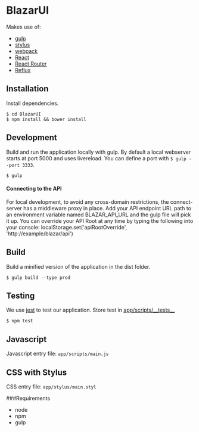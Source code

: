 # BlazarUI

Makes use of:
 - [gulp](https://github.com/gulpjs/gulp)
 - [stylus](https://github.com/LearnBoost/stylus)
 - [webpack](https://github.com/webpack/webpack)
 - [React](https://github.com/facebook/react)
 - [React Router](https://github.com/rackt/react-router)
 - [Reflux](https://github.com/spoike/refluxjs)

## Installation

Install dependencies.

```
$ cd BlazarUI
$ npm install && bower install
```

## Development

Build and run the application locally with gulp. By default a local webserver starts at port 5000 and uses livereload. You can define a port with `$ gulp --port 3333`.

```
$ gulp
```

#### Connecting to the API
For local development, to avoid any cross-domain restrictions, the connect-server has a middleware proxy in place. Add your API endpoint URL path to an environment variable named BLAZAR_API_URL and the gulp file will pick it up. You can override your API Root at any time by typing the following into your console: localStorage.set('apiRootOverride', 'http://example/blazar/api')

## Build

Build a minified version of the application in the dist folder.

```
$ gulp build --type prod
```

## Testing

We use [jest](http://facebook.github.io/jest/) to test our application. Store test in [app/scripts/\_\_tests__](./app/scripts/__tests__)

```
$ npm test
```

## Javascript

Javascript entry file: `app/scripts/main.js` <br />


## CSS with Stylus

CSS entry file: `app/stylus/main.styl`<br />


###Requirements
* node
* npm
* gulp
